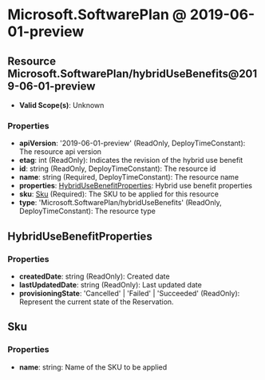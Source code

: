 # Microsoft.SoftwarePlan @ 2019-06-01-preview

## Resource Microsoft.SoftwarePlan/hybridUseBenefits@2019-06-01-preview
* **Valid Scope(s)**: Unknown
### Properties
* **apiVersion**: '2019-06-01-preview' (ReadOnly, DeployTimeConstant): The resource api version
* **etag**: int (ReadOnly): Indicates the revision of the hybrid use benefit
* **id**: string (ReadOnly, DeployTimeConstant): The resource id
* **name**: string (Required, DeployTimeConstant): The resource name
* **properties**: [HybridUseBenefitProperties](#hybridusebenefitproperties): Hybrid use benefit properties
* **sku**: [Sku](#sku) (Required): The SKU to be applied for this resource
* **type**: 'Microsoft.SoftwarePlan/hybridUseBenefits' (ReadOnly, DeployTimeConstant): The resource type

## HybridUseBenefitProperties
### Properties
* **createdDate**: string (ReadOnly): Created date
* **lastUpdatedDate**: string (ReadOnly): Last updated date
* **provisioningState**: 'Cancelled' | 'Failed' | 'Succeeded' (ReadOnly): Represent the current state of the Reservation.

## Sku
### Properties
* **name**: string: Name of the SKU to be applied

